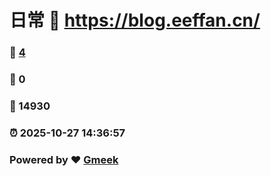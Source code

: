 # 日常 :link: https://blog.eeffan.cn/ 
### :page_facing_up: [4](https://blog.eeffan.cn//tag.html) 
### :speech_balloon: 0 
### :hibiscus: 14930 
### :alarm_clock: 2025-10-27 14:36:57 
### Powered by :heart: [Gmeek](https://github.com/Meekdai/Gmeek)
